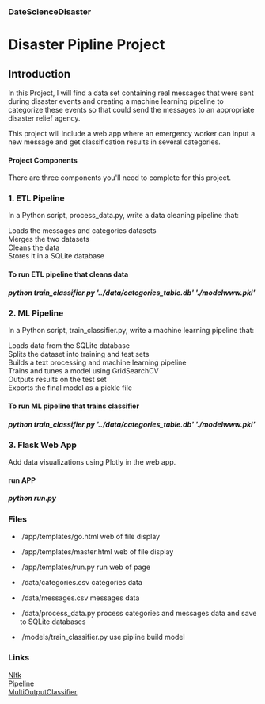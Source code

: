 ### DateScienceDisaster 
# Disaster Pipline Project

## Introduction <br>
In this Project, I will find a data set containing real messages that were sent during disaster events and 
creating a machine learning pipeline to categorize these events so that could send the messages to an appropriate disaster relief agency.

This project will include a web app where an emergency worker can input a new message and get classification results in several categories.

#### Project Components
There are three components you'll need to complete for this project.

### 1. ETL Pipeline
In a Python script, process_data.py, write a data cleaning pipeline that:

Loads the messages and categories datasets<br> 
Merges the two datasets<br>
Cleans the data<br>
Stores it in a SQLite database <br>
#### To run ETL pipeline that cleans data
##### python train_classifier.py '../data/categories_table.db' './modelwww.pkl'

### 2. ML Pipeline
In a Python script, train_classifier.py, write a machine learning pipeline that:<br>

Loads data from the SQLite database<br>
Splits the dataset into training and test sets<br>
Builds a text processing and machine learning pipeline<br>
Trains and tunes a model using GridSearchCV<br>
Outputs results on the test set<br>
Exports the final model as a pickle file<br>
#### To run ML pipeline that trains classifier
#####  python train_classifier.py '../data/categories_table.db' './modelwww.pkl'  <br>


### 3. Flask Web App
Add data visualizations using Plotly in the web app.<br>
#### run APP
#####  python run.py  


### Files
  * ./app/templates/go.html      web of file display  
  * ./app/templates/master.html   web of file display  
  * ./app/templates/run.py   run web of page  <br>

  * ./data/categories.csv   categories data  
  * ./data/messages.csv     messages data  
  * ./data/process_data.py    process categories and messages data and save to SQLite databases   <br>

  * ./models/train_classifier.py   use pipline build model    <br>
  
  ### Links
  [Nltk](http://www.nltk.org/api/nltk.tokenize.html) <br>
  [Pipeline](http://scikit-learn.org/stable/modules/generated/sklearn.pipeline.Pipeline.html)<br>
  [MultiOutputClassifier](http://scikit-learn.org/stable/modules/generated/sklearn.multioutput.MultiOutputClassifier.html)
